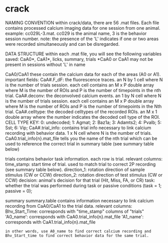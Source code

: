 # crack

NAMING CONVENTION
within crack/data, there are 56 .mat files. Each file contains processed calcium imaging data for one session from one animal. example: cc029L-3.mat. cc029 is the animal name, 3 is the behavior session number. note: the presence of the 'L' indicates if one or two areas were recorded simultaneously and can be disregarded.

DATA STRUCTURE
within each .mat file, you will see the following variables saved: CaA0*, CaA1*, licks, summary, trials
*CaA0 or CaA1 may not be present in sessions without 'L' in name

CaA0/CaA1
    these contain the calcium data for each of the areas (A0 or A1).
    important fields:
    CaA#.F_dF: the fluorescence traces.  an N by 1 cell where N is the number of trials session. each cell contains an M x P double array where M is the number of ROIs and P is     the number of timepoints in the nth trial. 
    CaA#.deconv: the deconvolved calcium events.  an 1 by N cell where N is the number of trials session. each cell contains an M x P double array where M is the number of ROIs     and P is the number of timepoints in the Nth trial. 
    CaA#.celltype: the decoded celltypes of the recorded ROIs.  an M x 1 double array where the number indicates the decoded cell type of the ROI.
        CELL TYPE KEY: 
        0: undecoded; 
        1: Agmat; 
        2: Baz1a;
        3: Adamts2; 
        4: Pvalb;
        5: Sst; 
        6: Vip;
    CaA#.trial_info: contains trial info necessary to link calcium recording with behavior data. 1 x N cell where N is the number of trials. CaA0.trial_info{n}.mat_file tells       you the name of the nth trial which can be used to reference the correct trial in summary table (see summary table below)


trials
    contains behavior task information. each row is trial. relevant columns:
    time_stamp: start time of trial. used to match trial to correct 2P recording (see summary table below). 
    direction_1: rotation direction of sample stimulus (CW or CCW)
    direction_2: rotation direction of test stimulus (CW or CCW)
    decision: animal's decision for that trial (Hit, Miss, FA, or CR)
    task: whether the trial was performed during task or passive conditions (task = 1; passive = 0);

summary
    summary.table contains information necessary to link calcium recording from CaA0/CaA1 to the trial data. relevant columns:
    Bhv_Start_Time: corresponds with "time_stamp" columns of "trials"
    'A0_name': corresponds with CaA0.trial_info{n}.mat_file
    'A1_name': corresponds with CaA1.trial_info{n}.mat_file
    
    in other words, use A0_name to find correct calcium recording and Bhv_Start_time to find correct behavior data for the same trial. 

